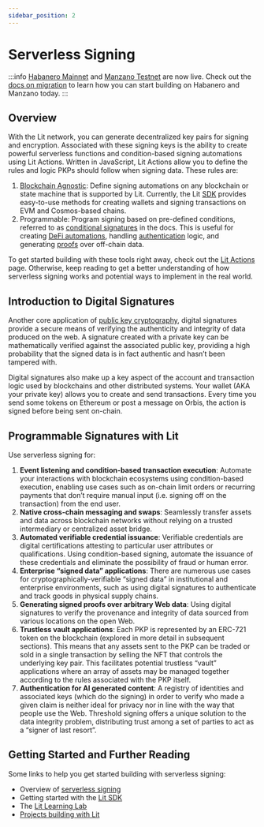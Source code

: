 ```yaml
---
sidebar_position: 2
---
```


# Serverless Signing

:::info
[Habanero Mainnet](../network/networks/mainnet) and [Manzano Testnet](../network/networks/testnet) are now live. Check out the [docs on migration](../network/migration-guide) to learn how you can start building on Habanero and Manzano today. 
:::

## Overview

With the Lit network, you can generate decentralized key pairs for signing and encryption. Associated with these signing keys is the ability to create powerful serverless functions and condition-based signing automations using Lit Actions. Written in JavaScript, Lit Actions allow you to define the rules and logic PKPs should follow when signing data. These rules are:


1. [Blockchain Agnostic](../resources/supported-chains#programmable-key-pairs): Define signing automations on any blockchain or state machine that is supported by Lit. Currently, the Lit [SDK](../sdk/installation) provides easy-to-use methods for creating wallets and signing transactions on EVM and Cosmos-based chains.
2. Programmable: Program signing based on pre-defined conditions, referred to as [conditional signatures](../sdk/serverless-signing/conditional-signing.md) in the docs. This is useful for creating [DeFi automations](https://spark.litprotocol.com/automated-portfolio-rebalancing-uniswap/), handling [authentication](../sdk/wallets/auth-methods) logic, and generating [proofs](https://spark.litprotocol.com/authenticity-matters/) over off-chain data.

To get started building with these tools right away, check out the [Lit Actions](../sdk/serverless-signing/overview) page. Otherwise, keep reading to get a better understanding of how serverless signing works and potential ways to implement in the real world.

## Introduction to Digital Signatures

Another core application of [public key cryptography](https://en.wikipedia.org/wiki/Public_key_infrastructure), digital signatures provide a secure means of verifying the authenticity and integrity of data produced on the web. A signature created with a private key can be mathematically verified against the associated public key, providing a high probability that the signed data is in fact authentic and hasn’t been tampered with.

Digital signatures also make up a key aspect of the account and transaction logic used by blockchains and other distributed systems. Your wallet (AKA your private key) allows you to create and send transactions. Every time you send some tokens on Ethereum or post a message on Orbis, the action is signed before being sent on-chain. 

## Programmable Signatures with Lit

Use serverless signing for:

1. **Event listening and condition-based transaction execution**: Automate your interactions with blockchain ecosystems using condition-based execution, enabling use cases such as on-chain limit orders or recurring payments that don’t require manual input (i.e. signing off on the transaction) from the end user.
2. **Native cross-chain messaging and swaps**: Seamlessly transfer assets and data across blockchain networks without relying on a trusted intermediary or centralized asset bridge.
3. **Automated verifiable credential issuance**: Verifiable credentials are digital certifications attesting to particular user attributes or qualifications. Using condition-based signing, automate the issuance of these credentials and eliminate the possibility of fraud or human error.
4. **Enterprise “signed data” applications**: There are numerous use cases for cryptographically-verifiable “signed data” in institutional and enterprise environments, such as using digital signatures to authenticate and track goods in physical supply chains.
5. **Generating signed proofs over arbitrary Web data**: Using digital signatures to verify the provenance and integrity of data sourced from various locations on the open Web.
6. **Trustless vault applications**: Each PKP is represented by an ERC-721 token on the blockchain (explored in more detail in subsequent sections). This means that any assets sent to the PKP can be traded or sold in a single transaction by selling the NFT that controls the underlying key pair. This facilitates potential trustless “vault” applications where an array of assets may be managed together according to the rules associated with the PKP itself.
7. **Authentication for AI generated content**: A registry of identities and associated keys (which do the signing) in order to verify who made a given claim is neither ideal for privacy nor in line with the way that people use the Web. Threshold signing offers a unique solution to the data integrity problem, distributing trust among a set of parties to act as a “signer of last resort”.

## Getting Started and Further Reading

Some links to help you get started building with serverless signing:

- Overview of [serverless signing](../sdk/serverless-signing/overview)
- Getting started with the [Lit SDK](../sdk/installation)
- The [Lit Learning Lab](/learningLab/intro-to-lit/prog-signing)
- [Projects building with Lit](https://github.com/LIT-Protocol/awesome/tree/main#projects-and-integrations)
